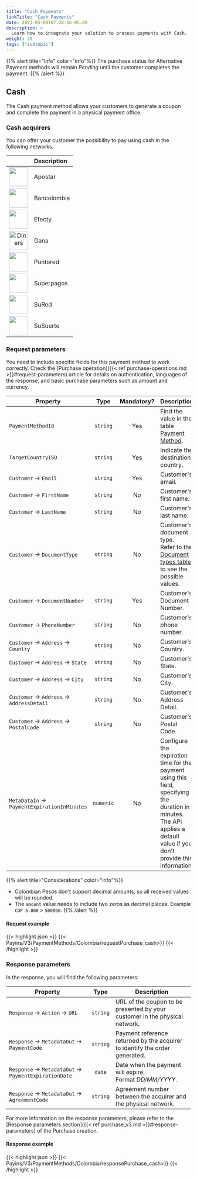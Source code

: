 ```yaml
---
title: "Cash Payments"
linkTitle: "Cash Payments"
date: 2023-05-08T07:28:16-05:00
description: >
  Learn how to integrate your solution to process payments with Cash.
weight: 30
tags: ["subtopic"]
---
```


{{% alert title="Info" color="info"%}}
The purchase status for Alternative Payment methods will remain _Pending_ until the customer completes the payment.
{{% /alert %}}

## Cash
The Cash payment method allows your customers to generate a coupon and complete the payment in a physical payment office.

### Cash acquirers
You can offer your customer the possibility to pay using cash in the following networks.

<div id="shortTable"></div>

| | Description |
|:-----:|:-----|
| <img src="https://s3.amazonaws.com/gateway.prod.bamboopayment.com/payment-method-logos/Apostar_PhysicalNetwork.png" width="52" /> | Apostar |
| <img src="https://s3.amazonaws.com/gateway.prod.bamboopayment.com/payment-method-logos/Bancolombia_PhysicalNetwork.png" width="52" /> |  Bancolombia |
| <img src="https://s3.amazonaws.com/gateway.prod.bamboopayment.com/payment-method-logos/Efecty_PhysicalNetwork.png" width="52" /> |  Efecty |
| <img src="https://s3.amazonaws.com/gateway.prod.bamboopayment.com/payment-method-logos/Gana_PhysicalNetwork.png" alt="Diners" width="52" /> |  Gana |
| <img src="https://s3.amazonaws.com/gateway.prod.bamboopayment.com/payment-method-logos/Puntored_PhysicalNetwork.png" width="52" /> |  Puntored |
| <img src="https://s3.amazonaws.com/gateway.prod.bamboopayment.com/payment-method-logos/Superpagos_PhysicalNetwork.png" width="52" /> |  Superpagos |
| <img src="https://s3.amazonaws.com/gateway.prod.bamboopayment.com/payment-method-logos/Sured_PhysicalNetwork.png" width="52" /> |  SuRed |
| <img src="https://s3.amazonaws.com/gateway.prod.bamboopayment.com/payment-method-logos/Susuerte_PhysicalNetwork.png" width="52" /> |  SuSuerte |

### Request parameters
You need to include specific fields for this payment method to work correctly. Check the [Purchase operation]({{< ref purchase-operations.md >}}#request-parameters) article for details on authentication, languages of the response, and basic purchase parameters such as amount and currency.

| Property | Type | Mandatory? | Description |
|---|:-:|:-:|---|
| `PaymentMethodId` | `string` | Yes | Find the value in the table [Payment Method](/en/docs/payment-methods/colombia.html#payment-methods). |
| `TargetCountryISO` | `string` | Yes | Indicate the destination country. |
| `Customer` → `Email` | `string` | Yes | Customer's email. |
| `Customer` → `FirstName` | `string` | No | Customer's first name. |
| `Customer` → `LastName` | `string` | No | Customer's last name. |
| `Customer` → `DocumentType` | `string` | No | Customer's document type.<br>Refer to the [Document types table](/en/docs/payment-methods/colombia.html#document-types) to see the possible values. |
| `Customer` → `DocumentNumber` | `string` | Yes | Customer's Document Number. |
| `Customer` → `PhoneNumber` | `string` | No | Customer's phone number. |
| `Customer` → `Address` → `Country` | `string` | No | Customer's Country. |
| `Customer` → `Address` → `State` | `string` | No | Customer's State. |
| `Customer` → `Address` → `City` | `string` | No | Customer's City. |
| `Customer` → `Address` → `AddressDetail` | `string` | No | Customer's Address Detail. |
| `Customer` → `Address` → `PostalCode` | `string` | No | Customer's Postal Code. |
| `MetaDataIn` → `PaymentExpirationInMinutes` | `numeric` | No | Configure the expiration time for the payment using this field, specifying the duration in minutes. The API applies a default value if you don't provide this information. |

{{% alert title="Considerations" color="info"%}}
* Colombian Pesos don't support decimal amounts, so all received values will be rounded.
* The `amount` value needs to include two zeros as decimal places. Example `COP 5.000` > `500000`.
{{% /alert %}}

#### Request example
{{< highlight json >}}
{{< Payins/V3/PaymentMethods/Colombia/requestPurchase_cash>}}
{{< /highlight >}}

### Response parameters
In the response, you will find the following parameters:

| Property | Type | Description |
|---|:-:|---|
| `Response` → `Action` → `URL` | `string` | URL of the coupon to be presented by your customer in the physical network. |
| `Response` → `MetadataOut` → `PaymentCode` | `string`  | Payment reference returned by the acquirer to identify the order generated. |
| `Response` → `MetadataOut` → `PaymentExpirationDate` | `date` | Date when the payment will expire.<br>Format _DD/MM/YYYY_. |
| `Response` → `MetadataOut` → `AgreementCode` | `string`  | Agreement number between the acquirer and the physical network. |

For more information on the response parameters, please refer to the [Response parameters section]({{< ref purchase_v3.md >}}#response-parameters) of the Purchase creation.

#### Response example 
{{< highlight json >}}
{{< Payins/V3/PaymentMethods/Colombia/responsePurchase_cash>}}
{{< /highlight >}}
